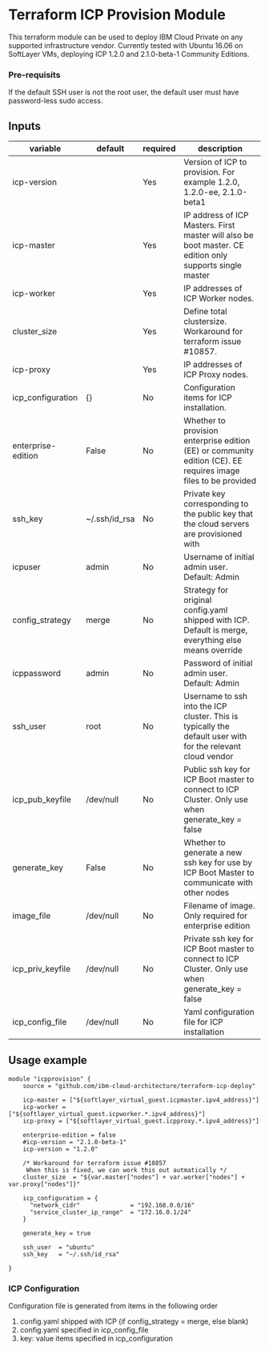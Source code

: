 # Terraform ICP Provision Module
This terraform module can be used to deploy IBM Cloud Private on any supported infrastructure vendor.
Currently tested with Ubuntu 16.06 on SoftLayer VMs, deploying ICP 1.2.0 and 2.1.0-beta-1 Community Editions.

### Pre-requisits

If the default SSH user is not the root user, the default user must have password-less sudo access.


## Inputs

| variable  |  default  | required |  description    |
|-----------|-----------|---------|--------|
|  icp-version   |      |  Yes  |   Version of ICP to provision. For example 1.2.0, 1.2.0-ee, 2.1.0-beta1                | 
|  icp-master   |      |  Yes  |   IP address of ICP Masters. First master will also be boot master. CE edition only supports single master                 | 
|  icp-worker   |      |  Yes  |   IP addresses of ICP Worker nodes.                | 
|  cluster_size   |      |  Yes  |   Define total clustersize. Workaround for terraform issue #10857.                | 
|  icp-proxy   |      |  Yes  |   IP addresses of ICP Proxy nodes.                | 
|  icp_configuration   |   {}   |  No  |   Configuration items for ICP installation.                | 
|  enterprise-edition   |   False   |  No  |   Whether to provision enterprise edition (EE) or community edition (CE). EE requires image files to be provided                | 
|  ssh_key   |   ~/.ssh/id_rsa   |  No  |   Private key corresponding to the public key that the cloud servers are provisioned with                | 
|  icpuser   |   admin   |  No  |   Username of initial admin user. Default: Admin                | 
|  config_strategy   |   merge   |  No  |   Strategy for original config.yaml shipped with ICP. Default is merge, everything else means override                | 
|  icppassword   |   admin   |  No  |   Password of initial admin user. Default: Admin                | 
|  ssh_user   |   root   |  No  |   Username to ssh into the ICP cluster. This is typically the default user with for the relevant cloud vendor                | 
|  icp_pub_keyfile   |   /dev/null   |  No  |   Public ssh key for ICP Boot master to connect to ICP Cluster. Only use when generate_key = false                | 
|  generate_key   |   False   |  No  |   Whether to generate a new ssh key for use by ICP Boot Master to communicate with other nodes                | 
|  image_file   |   /dev/null   |  No  |   Filename of image. Only required for enterprise edition                | 
|  icp_priv_keyfile   |   /dev/null   |  No  |   Private ssh key for ICP Boot master to connect to ICP Cluster. Only use when generate_key = false                | 
|  icp_config_file   |   /dev/null   |  No  |   Yaml configuration file for ICP installation                | 



## Usage example

```hcl
module "icpprovision" {
    source = "github.com/ibm-cloud-architecture/terraform-icp-deploy"
    
    icp-master = ["${softlayer_virtual_guest.icpmaster.ipv4_address}"]
    icp-worker = ["${softlayer_virtual_guest.icpworker.*.ipv4_address}"]
    icp-proxy = ["${softlayer_virtual_guest.icpproxy.*.ipv4_address}"]
    
    enterprise-edition = false
    #icp-version = "2.1.0-beta-1"
    icp-version = "1.2.0"

    /* Workaround for terraform issue #10857
     When this is fixed, we can work this out autmatically */
    cluster_size  = "${var.master["nodes"] + var.worker["nodes"] + var.proxy["nodes"]}"

    icp_configuration = {
      "network_cidr"              = "192.168.0.0/16"
      "service_cluster_ip_range"  = "172.16.0.1/24"
    }

    generate_key = true
    
    ssh_user  = "ubuntu"
    ssh_key   = "~/.ssh/id_rsa"
    
} 
```

### ICP Configuration 
Configuration file is generated from items in the following order

1. config.yaml shipped with ICP (if config_strategy = merge, else blank)
2. config.yaml specified in icp_config_file
3. key: value items specified in icp_configuration

